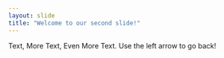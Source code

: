 ```yaml
---
layout: slide
title: "Welcome to our second slide!"
---
```

Text, More Text, Even More Text.
Use the left arrow to go back!
